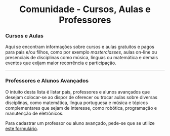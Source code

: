 <h1 align="center">Comunidade - Cursos, Aulas e Professores</h1>

### Cursos e Aulas

Aqui se encontram informações sobre cursos e aulas gratuitos e pagos para pais e/ou filhos, como por exemplo _masterclasses_, aulas on-line ou presenciais de disciplinas como música, línguas ou matemática e demais eventos que exijam maior recorrência e participação.

---

### Professores e Alunos Avançados

O intuito desta lista é listar pais, professores e alunos avançados que desejam colocar-se ao dispor de oferecer ou trocar aulas sobre diversas disciplinas, como matemática, língua portuguesa e música e tópicos complementares que sejam de interesse, como robótica, programação e manutenção de eletrônicos.

Para cadastrar um professor ou aluno avançado, pede-se que se utilize [este formulário](https://forms.gle/jVDHTjJA5f95Viuz9).
